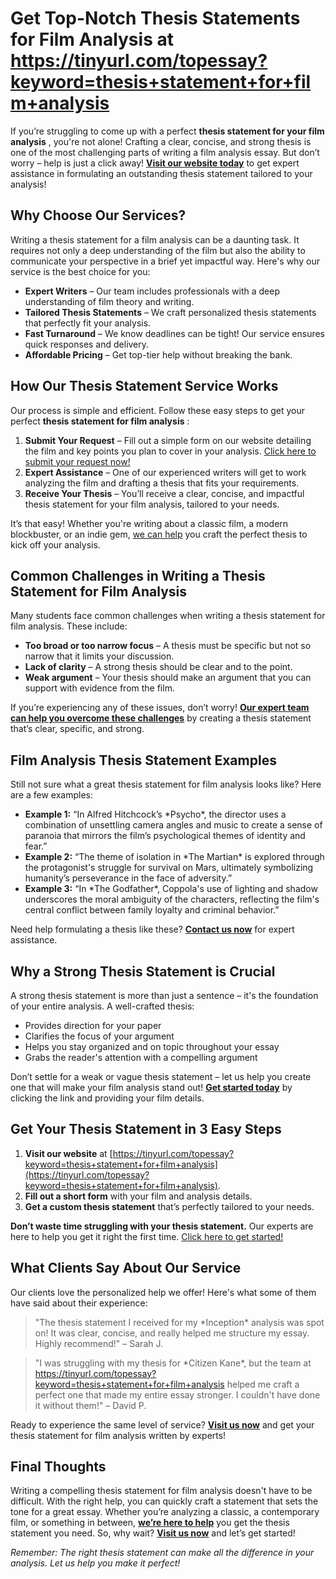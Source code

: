 # Get Top-Notch Thesis Statements for Film Analysis at https://tinyurl.com/topessay?keyword=thesis+statement+for+film+analysis

If you’re struggling to come up with a perfect **thesis statement for your film analysis** , you're not alone! Crafting a clear, concise, and strong thesis is one of the most challenging parts of writing a film analysis essay. But don’t worry – help is just a click away! **[Visit our website today](https://tinyurl.com/topessay?keyword=thesis+statement+for+film+analysis)** to get expert assistance in formulating an outstanding thesis statement tailored to your analysis!

## Why Choose Our Services?

Writing a thesis statement for a film analysis can be a daunting task. It requires not only a deep understanding of the film but also the ability to communicate your perspective in a brief yet impactful way. Here's why our service is the best choice for you:

- **Expert Writers** – Our team includes professionals with a deep understanding of film theory and writing.
- **Tailored Thesis Statements** – We craft personalized thesis statements that perfectly fit your analysis.
- **Fast Turnaround** – We know deadlines can be tight! Our service ensures quick responses and delivery.
- **Affordable Pricing** – Get top-tier help without breaking the bank.

## How Our Thesis Statement Service Works

Our process is simple and efficient. Follow these easy steps to get your perfect **thesis statement for film analysis** :

1. **Submit Your Request** – Fill out a simple form on our website detailing the film and key points you plan to cover in your analysis. [Click here to submit your request now!](https://tinyurl.com/topessay?keyword=thesis+statement+for+film+analysis)
2. **Expert Assistance** – One of our experienced writers will get to work analyzing the film and drafting a thesis that fits your requirements.
3. **Receive Your Thesis** – You’ll receive a clear, concise, and impactful thesis statement for your film analysis, tailored to your needs.

It’s that easy! Whether you're writing about a classic film, a modern blockbuster, or an indie gem, [we can help](https://tinyurl.com/topessay?keyword=thesis+statement+for+film+analysis) you craft the perfect thesis to kick off your analysis.

## Common Challenges in Writing a Thesis Statement for Film Analysis

Many students face common challenges when writing a thesis statement for film analysis. These include:

- **Too broad or too narrow focus** – A thesis must be specific but not so narrow that it limits your discussion.
- **Lack of clarity** – A strong thesis should be clear and to the point.
- **Weak argument** – Your thesis should make an argument that you can support with evidence from the film.

If you’re experiencing any of these issues, don’t worry! **[Our expert team can help you overcome these challenges](https://tinyurl.com/topessay?keyword=thesis+statement+for+film+analysis)** by creating a thesis statement that’s clear, specific, and strong.

## Film Analysis Thesis Statement Examples

Still not sure what a great thesis statement for film analysis looks like? Here are a few examples:

- **Example 1:** “In Alfred Hitchcock’s \*Psycho\*, the director uses a combination of unsettling camera angles and music to create a sense of paranoia that mirrors the film’s psychological themes of identity and fear.”
- **Example 2:** “The theme of isolation in \*The Martian\* is explored through the protagonist's struggle for survival on Mars, ultimately symbolizing humanity’s perseverance in the face of adversity.”
- **Example 3:** “In \*The Godfather\*, Coppola's use of lighting and shadow underscores the moral ambiguity of the characters, reflecting the film's central conflict between family loyalty and criminal behavior.”

Need help formulating a thesis like these? **[Contact us now](https://tinyurl.com/topessay?keyword=thesis+statement+for+film+analysis)** for expert assistance.

## Why a Strong Thesis Statement is Crucial

A strong thesis statement is more than just a sentence – it's the foundation of your entire analysis. A well-crafted thesis:

- Provides direction for your paper
- Clarifies the focus of your argument
- Helps you stay organized and on topic throughout your essay
- Grabs the reader's attention with a compelling argument

Don’t settle for a weak or vague thesis statement – let us help you create one that will make your film analysis stand out! **[Get started today](https://tinyurl.com/topessay?keyword=thesis+statement+for+film+analysis)** by clicking the link and providing your film details.

## Get Your Thesis Statement in 3 Easy Steps

1. **Visit our website** at [https://tinyurl.com/topessay?keyword=thesis+statement+for+film+analysis](https://tinyurl.com/topessay?keyword=thesis+statement+for+film+analysis).
2. **Fill out a short form** with your film and analysis details.
3. **Get a custom thesis statement** that’s perfectly tailored to your needs.

**Don’t waste time struggling with your thesis statement.** Our experts are here to help you get it right the first time. [Click here to get started!](https://tinyurl.com/topessay?keyword=thesis+statement+for+film+analysis)

## What Clients Say About Our Service

Our clients love the personalized help we offer! Here's what some of them have said about their experience:

> "The thesis statement I received for my \*Inception\* analysis was spot on! It was clear, concise, and really helped me structure my essay. Highly recommend!" – Sarah J.

> "I was struggling with my thesis for \*Citizen Kane\*, but the team at https://tinyurl.com/topessay?keyword=thesis+statement+for+film+analysis helped me craft a perfect one that made my entire essay stronger. I couldn't have done it without them!" – David P.

Ready to experience the same level of service? **[Visit us now](https://tinyurl.com/topessay?keyword=thesis+statement+for+film+analysis)** and get your thesis statement for film analysis written by experts!

## Final Thoughts

Writing a compelling thesis statement for film analysis doesn't have to be difficult. With the right help, you can quickly craft a statement that sets the tone for a great essay. Whether you’re analyzing a classic, a contemporary film, or something in between, **[we’re here to help](https://tinyurl.com/topessay?keyword=thesis+statement+for+film+analysis)** you get the thesis statement you need. So, why wait? **[Visit us now](https://tinyurl.com/topessay?keyword=thesis+statement+for+film+analysis)** and let’s get started!

_Remember: The right thesis statement can make all the difference in your analysis. Let us help you make it perfect!_
